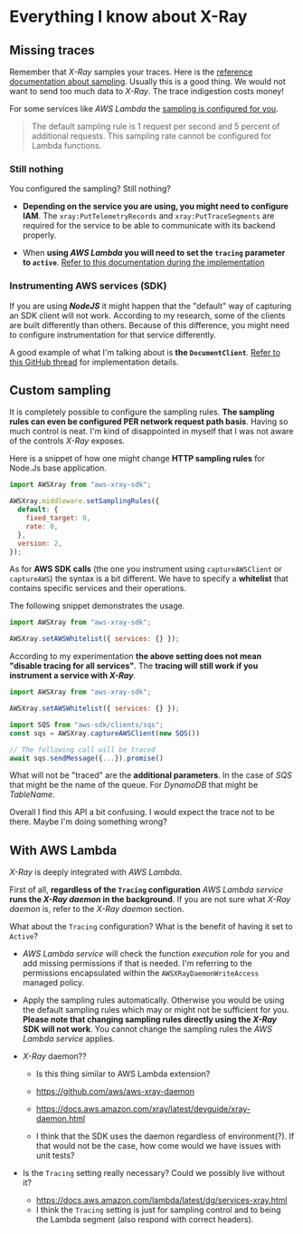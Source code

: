 # Everything I know about X-Ray

## Missing traces

Remember that _X-Ray_ samples your traces. Here is the [reference documentation about sampling](https://docs.aws.amazon.com/xray/latest/devguide/xray-concepts.html#xray-concepts-sampling).
Usually this is a good thing. We would not want to send too much data to _X-Ray_. The trace indigestion costs money!

For some services like _AWS Lambda_ the [sampling is configured for you](https://docs.aws.amazon.com/lambda/latest/dg/services-xray.html).

> The default sampling rule is 1 request per second and 5 percent of additional requests. This sampling rate cannot be configured for Lambda functions.

### Still nothing

You configured the sampling? Still nothing?

- **Depending on the service you are using, you might need to configure IAM**.
  The `xray:PutTelemetryRecords` and `xray:PutTraceSegments` are required for the service to be able to communicate with its backend properly.

- When **using _AWS Lambda_ you will need to set the `tracing` parameter to `active`**. [Refer to this documentation during the implementation](https://github.com/aws/aws-xray-sdk-node/blob/master/packages/core/README.md#usage-in-aws-lambda)

### Instrumenting AWS services (SDK)

If you are using **_NodeJS_** it might happen that the "default" way of capturing an SDK client will not work.
According to my research, some of the clients are built differently than others. Because of this difference, you might need to configure instrumentation for that service differently.

A good example of what I'm talking about is **the `DocumentClient`**. [Refer to this GitHub thread](https://github.com/aws/aws-xray-sdk-node/issues/23) for implementation details.

## Custom sampling

It is completely possible to configure the sampling rules. **The sampling rules can even be configured PER network request path basis**.
Having so much control is neat. I'm kind of disappointed in myself that I was not aware of the controls _X-Ray_ exposes.

Here is a snippet of how one might change **HTTP sampling rules** for Node.Js base application.

```js
import AWSXray from "aws-xray-sdk";

AWSXray.middleware.setSamplingRules({
  default: {
    fixed_target: 0,
    rate: 0,
  },
  version: 2,
});
```

As for **AWS SDK calls** (the one you instrument using `captureAWSClient` or `captureAWS`) the syntax is a bit different.
We have to specify a **whitelist** that contains specific services and their operations.

The following snippet demonstrates the usage.

```js
import AWSXray from "aws-xray-sdk";

AWSXray.setAWSWhitelist({ services: {} });
```

According to my experimentation **the above setting does not mean "disable tracing for all services"**.
The **tracing will still work if you instrument a service with _X-Ray_**.

```js
import AWSXray from "aws-xray-sdk";

AWSXray.setAWSWhitelist({ services: {} });

import SQS from "aws-sdk/clients/sqs";
const sqs = AWSXray.captureAWSClient(new SQS())

// The following call will be traced
await sqs.sendMessage({...}).promise()
```

What will not be "traced" are the **additional parameters**. In the case of _SQS_ that might be the name of the queue. For _DynamoDB_ that might be _TableName_.

Overall I find this API a bit confusing. I would expect the trace not to be there. Maybe I'm doing something wrong?

## With AWS Lambda

_X-Ray_ is deeply integrated with _AWS Lambda_.

First of all, **regardless of the `Tracing` configuration** _AWS Lambda service_ **runs the _X-Ray daemon_ in the background**.
If you are not sure what _X-Ray daemon_ is, refer to the _X-Ray daemon_ section.

What about the `Tracing` configuration? What is the benefit of having it set to `Active`?

- _AWS Lambda service_ will check the function _execution role_ for you and add missing permissions if that is needed.
  I'm referring to the permissions encapsulated within the `AWSXRayDaemonWriteAccess` managed policy.

- Apply the sampling rules automatically. Otherwise you would be using the default sampling rules which may or might not be sufficient for you.
  **Please note that changing sampling rules directly using the _X-Ray_ SDK will not work**. You cannot change the sampling rules the _AWS Lambda service_ applies.

- _X-Ray_ daemon??

  - Is this thing similar to AWS Lambda extension?
  - https://github.com/aws/aws-xray-daemon
  - https://docs.aws.amazon.com/xray/latest/devguide/xray-daemon.html

  - I think that the SDK uses the daemon regardless of environment(?). If that would not be the case, how come would we have issues with unit tests?

- Is the `Tracing` setting really necessary? Could we possibly live without it?
  - https://docs.aws.amazon.com/lambda/latest/dg/services-xray.html
  - I think the `Tracing` setting is just for sampling control and to being the Lambda segment (also respond with correct headers).
